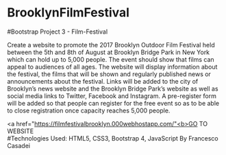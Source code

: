# BrooklynFilmFestival

#Bootstrap Project 3 - Film-Festival

Create a website to promote the 2017 Brooklyn Outdoor Film Festival held between the 5th and 8th of August at Brooklyn Bridge Park in New York which can hold up to 5,000 people. The event should show that films can appeal to audiences of all ages. The website will display information about the festival, the films that will be shown and regularly published news or announcements about the festival. Links will be added to the city of Brooklyn’s news website and the Brooklyn Bridge Park’s website as well as social media links to Twitter, Facebook and Instagram. A pre-register form will be added so that people can register for the free event so as to be able to close registration once capacity reaches 5,000 people.

<a href="https://filmfestivalbrooklyn.000webhostapp.com/"<b>GO TO WEBSITE</b></a><br>
#Technologies Used: HTML5, CSS3, Bootstrap 4, JavaScript
By Francesco Casadei
